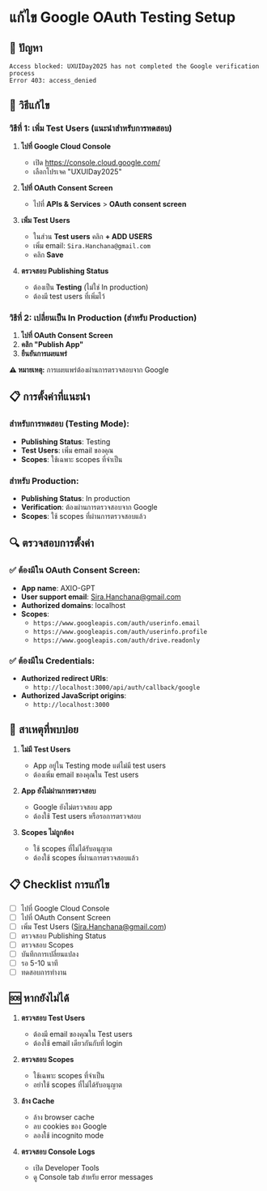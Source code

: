 # แก้ไข Google OAuth Testing Setup

## 🚨 ปัญหา
```
Access blocked: UXUIDay2025 has not completed the Google verification process
Error 403: access_denied
```

## 🔧 วิธีแก้ไข

### วิธีที่ 1: เพิ่ม Test Users (แนะนำสำหรับการทดสอบ)

1. **ไปที่ Google Cloud Console**
   - เปิด https://console.cloud.google.com/
   - เลือกโปรเจค "UXUIDay2025"

2. **ไปที่ OAuth Consent Screen**
   - ไปที่ **APIs & Services** > **OAuth consent screen**

3. **เพิ่ม Test Users**
   - ในส่วน **Test users** คลิก **+ ADD USERS**
   - เพิ่ม email: `Sira.Hanchana@gmail.com`
   - คลิก **Save**

4. **ตรวจสอบ Publishing Status**
   - ต้องเป็น **Testing** (ไม่ใช่ In production)
   - ต้องมี test users ที่เพิ่มไว้

### วิธีที่ 2: เปลี่ยนเป็น In Production (สำหรับ Production)

1. **ไปที่ OAuth Consent Screen**
2. **คลิก "Publish App"**
3. **ยืนยันการเผยแพร่**

**⚠️ หมายเหตุ:** การเผยแพร่ต้องผ่านการตรวจสอบจาก Google

## 📋 การตั้งค่าที่แนะนำ

### สำหรับการทดสอบ (Testing Mode):
- **Publishing Status**: Testing
- **Test Users**: เพิ่ม email ของคุณ
- **Scopes**: ใช้เฉพาะ scopes ที่จำเป็น

### สำหรับ Production:
- **Publishing Status**: In production
- **Verification**: ต้องผ่านการตรวจสอบจาก Google
- **Scopes**: ใช้ scopes ที่ผ่านการตรวจสอบแล้ว

## 🔍 ตรวจสอบการตั้งค่า

### ✅ ต้องมีใน OAuth Consent Screen:
- **App name**: AXIO-GPT
- **User support email**: Sira.Hanchana@gmail.com
- **Authorized domains**: localhost
- **Scopes**: 
  - `https://www.googleapis.com/auth/userinfo.email`
  - `https://www.googleapis.com/auth/userinfo.profile`
  - `https://www.googleapis.com/auth/drive.readonly`

### ✅ ต้องมีใน Credentials:
- **Authorized redirect URIs**:
  - `http://localhost:3000/api/auth/callback/google`
- **Authorized JavaScript origins**:
  - `http://localhost:3000`

## 🚨 สาเหตุที่พบบ่อย

1. **ไม่มี Test Users**
   - App อยู่ใน Testing mode แต่ไม่มี test users
   - ต้องเพิ่ม email ของคุณใน Test users

2. **App ยังไม่ผ่านการตรวจสอบ**
   - Google ยังไม่ตรวจสอบ app
   - ต้องใช้ Test users หรือรอการตรวจสอบ

3. **Scopes ไม่ถูกต้อง**
   - ใช้ scopes ที่ไม่ได้รับอนุญาต
   - ต้องใช้ scopes ที่ผ่านการตรวจสอบแล้ว

## 📋 Checklist การแก้ไข

- [ ] ไปที่ Google Cloud Console
- [ ] ไปที่ OAuth Consent Screen
- [ ] เพิ่ม Test Users (Sira.Hanchana@gmail.com)
- [ ] ตรวจสอบ Publishing Status
- [ ] ตรวจสอบ Scopes
- [ ] บันทึกการเปลี่ยนแปลง
- [ ] รอ 5-10 นาที
- [ ] ทดสอบการทำงาน

## 🆘 หากยังไม่ได้

1. **ตรวจสอบ Test Users**
   - ต้องมี email ของคุณใน Test users
   - ต้องใช้ email เดียวกันกับที่ login

2. **ตรวจสอบ Scopes**
   - ใช้เฉพาะ scopes ที่จำเป็น
   - อย่าใช้ scopes ที่ไม่ได้รับอนุญาต

3. **ล้าง Cache**
   - ล้าง browser cache
   - ลบ cookies ของ Google
   - ลองใช้ incognito mode

4. **ตรวจสอบ Console Logs**
   - เปิด Developer Tools
   - ดู Console tab สำหรับ error messages
